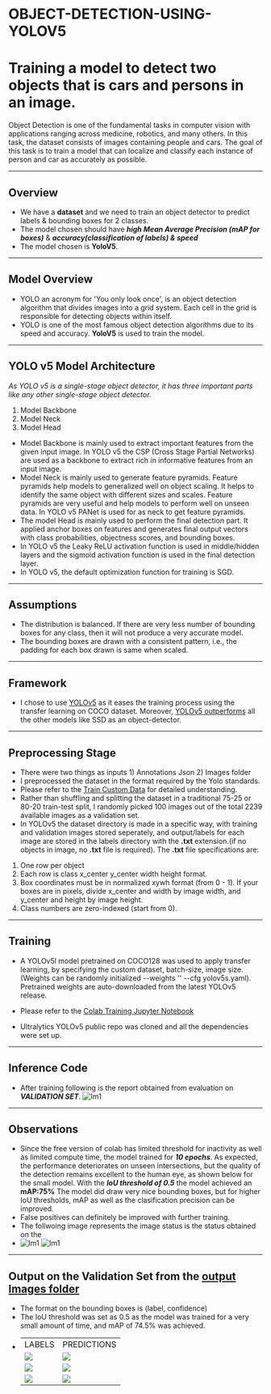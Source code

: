 # OBJECT-DETECTION-USING-YOLOV5
# Training a model to detect two objects that is cars and persons in an image.

Object Detection is one of the fundamental tasks in computer vision with applications ranging across medicine, robotics, and many others.
In this task, the dataset consists of images containing people and cars.
The goal of this task is to train a model that can localize and classify each instance of person and car as accurately as possible.

--------------------------------------------------------------------------------------------

## Overview
* We have a **dataset** and we need to train an object detector to predict labels & bounding boxes for 2 classes.
* The model chosen should have ***high Mean Average Precision (mAP for boxes)*** & ***accuracy(classification of labels) & speed***
* The model chosen is **YoloV5**.

--------------------------------------------------------------------------------------------

## Model Overview
* YOLO an acronym for 'You only look once', is an object detection algorithm that divides images into a grid system. Each cell in the grid is responsible for detecting objects within itself.
* YOLO is one of the most famous object detection algorithms due to its speed and accuracy. **YoloV5** is used to train the model.

--------------------------------------------------------------------------------------------

## YOLO v5 Model Architecture
*As YOLO v5 is a single-stage object detector, it has three important parts like any other single-stage object detector.*
1. Model Backbone
2. Model Neck
3. Model Head

* Model Backbone is mainly used to extract important features from the given input image. In YOLO v5 the CSP (Cross Stage Partial Networks) are used as a backbone to extract rich in informative features from an input image.
* Model Neck is mainly used to generate feature pyramids. Feature pyramids help models to generalized well on object scaling. It helps to identify the same object with different sizes and scales. Feature pyramids are very useful and help models to perform well on unseen data. In YOLO v5 PANet is used for as neck to get feature pyramids.
* The model Head is mainly used to perform the final detection part. It applied anchor boxes on features and generates final output vectors with class probabilities, objectness scores, and bounding boxes.
* In YOLO v5 the Leaky ReLU activation function is used in middle/hidden layers and the sigmoid activation function is used in the final detection layer.
* In YOLO v5, the default optimization function for training is SGD.

--------------------------------------------------------------------------------------------

## Assumptions
* The distribution is balanced. If there are very less number of bounding boxes for any class, then it will not produce a very accurate model.
* The bounding boxes are drawn with a consistent pattern, i.e., the padding for each box drawn is same when scaled.

--------------------------------------------------------------------------------------------

## Framework
* I chose to use [YOLOv5](https://github.com/ultralytics/yolov5) as it eases the training process using the transfer learning on COCO dataset. Moreover, [YOLOv5 outperforms](https://towardsdatascience.com/detecting-objects-in-urban-scenes-using-yolov5-568bd0a63c7) all the other models like SSD as an object-detector.	

--------------------------------------------------------------------------------------------

## Preprocessing Stage

* There were two things as inputs 1) Annotations Json 2) Images folder
* I preprocessed the dataset in the format required by the Yolo standards.
* Please refer to the [Train Custom Data](https://github.com/ultralytics/yolov5/wiki/Train-Custom-Data) for detailed understanding.
* Rather than shuffling and splitting the dataset in a traditional 75-25 or 80-20 train-test split, I randomly picked 100 images out of the total 2239 available images as a validation set.
* In YOLOv5 the dataset directory is made in a specific way, with training and validation images stored seperately, and output/labels for each image are stored in the labels directory with the **.txt** extension.(if no objects in image, no **.txt** file is required). The **.txt** file specifications are:
1. One row per object
2. Each row is class x_center y_center width height format.
3. Box coordinates must be in normalized xywh format (from 0 - 1). If your boxes are in pixels, divide x_center and width by image width, and y_center and height by image height.
4. Class numbers are zero-indexed (start from 0). 

--------------------------------------------------------------------------------------------

## Training
* A YOLOv5l model pretrained on COCO128 was used to apply transfer learning, by specifying the custom dataset, batch-size, image size. (Weights can be randomly initialized --weights '' --cfg yolov5s.yaml). Pretrained weights are auto-downloaded from the latest YOLOv5 release.

* Please refer to the [Colab Training Jupyter Notebook](https://github.com/shalini-ds/OBJECT-DETECTION-USING-YOLOV5/blob/Shalini/Code-Files/object_detection_YOLOV5.ipynb)
* Ultralytics YOLOv5 public repo was cloned and all the dependencies were set up.

--------------------------------------------------------------------------------------------

## Inference Code

* After training following is the report obtained from evaluation on ***VALIDATION SET***.
![Im1](https://github.com/shalini-ds/OBJECT-DETECTION-USING-YOLOV5/blob/Shalini/Output-Results/Validation.jpeg)

--------------------------------------------------------------------------------------------

## Observations
* Since the free version of colab has limited threshold for inactivity as well as limited compute time, the model trained for ***10 epochs***. As expected, the performance deteriorates on unseen intersections, but the quality of the detection remains excellent to the human eye, as shown below for the small model. With the ***IoU threshold of 0.5*** the model achieved an **mAP:75%** The model did draw very nice bounding boxes, but for higher IoU thresholds, mAP as well as the clasification precision can be improved.
* False positives can definitely be improved with further training.
* The follwoing image represents the image status is the status obtained on the <br />
* ![Im1](https://github.com/shalini-ds/OBJECT-DETECTION-USING-YOLOV5/blob/Shalini/Graphs/PR_curve.png)
![Im1](https://github.com/shalini-ds/OBJECT-DETECTION-USING-YOLOV5/blob/Shalini/Graphs/results.png)

--------------------------------------------------------------------------------------------

## Output on the Validation Set from the [output Images folder](https://github.com/shalini-ds/OBJECT-DETECTION-USING-YOLOV5/tree/Shalini/Output-Results)
* The format on the bounding boxes is (label, confidence)
* The IoU threshold was set as 0.5 as the model was trained for a very small amount of time, and mAP of 74.5% was achieved.
* <table border="0">
  <tr>
    <td>LABELS</td>
    <td>PREDICTIONS</td>
  </tr>
 <tr>
    <td>
<img src="https://github.com/shalini-ds/OBJECT-DETECTION-USING-YOLOV5/blob/Shalini/Output-Results/labels1.jpg"></td>
    <td><img src="https://github.com/shalini-ds/OBJECT-DETECTION-USING-YOLOV5/blob/Shalini/Output-Results/prediction1.jpg"></td>
 </tr>
 <tr>
    <td><img src="https://github.com/shalini-ds/OBJECT-DETECTION-USING-YOLOV5/blob/Shalini/Output-Results/labels2.jpg"></td>
    <td><img src="https://github.com/shalini-ds/OBJECT-DETECTION-USING-YOLOV5/blob/Shalini/Output-Results/prediction2.jpg"></td>
 </tr>
 <tr>
    <td><img src="https://github.com/shalini-ds/OBJECT-DETECTION-USING-YOLOV5/blob/Shalini/Output-Results/labels3.jpg"></td>
    <td><img src="https://github.com/shalini-ds/OBJECT-DETECTION-USING-YOLOV5/blob/Shalini/Output-Results/prediction3.jpg"></td>
 </tr>  
</table>
